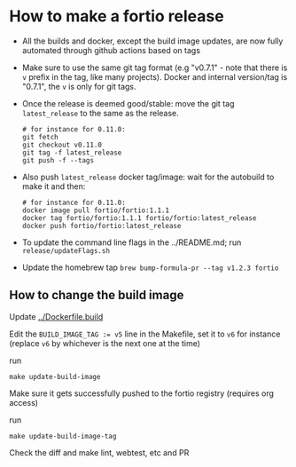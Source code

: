 # How to make a fortio release

- All the builds and docker, except the build image updates, are now fully automated through github actions based on tags

- Make sure to use the same git tag format (e.g "v0.7.1" - note that there is `v` prefix in the tag, like many projects). Docker and internal version/tag is "0.7.1", the `v` is only for git tags.

- Once the release is deemed good/stable: move the git tag `latest_release` to the same as the release.

  ```Shell
  # for instance for 0.11.0:
  git fetch
  git checkout v0.11.0
  git tag -f latest_release
  git push -f --tags
  ```

- Also push `latest_release` docker tag/image: wait for the autobuild to make it and then:

  ```Shell
  # for instance for 0.11.0:
  docker image pull fortio/fortio:1.1.1
  docker tag fortio/fortio:1.1.1 fortio/fortio:latest_release
  docker push fortio/fortio:latest_release
  ```

- To update the command line flags in the ../README.md; run `release/updateFlags.sh`

- Update the homebrew tap `brew bump-formula-pr --tag v1.2.3 fortio`

## How to change the build image

Update [../Dockerfile.build](../Dockerfile.build)

Edit the `BUILD_IMAGE_TAG := v5` line in the Makefile, set it to `v6`
for instance (replace `v6` by whichever is the next one at the time)

run

```Shell
make update-build-image
```

Make sure it gets successfully pushed to the fortio registry (requires org access)

run

```Shell
make update-build-image-tag
```

Check the diff and make lint, webtest, etc and PR
